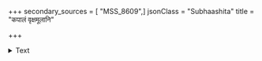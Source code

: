 +++
secondary_sources = [ "MSS_8609",]
jsonClass = "Subhaashita"
title = "कपालं वृक्षमूलानि"

+++

<details><summary>Text</summary>

कपालं वृक्षमूलानि कुचेलससहायता।  
समता चैव सर्वस्मिन्न् एतन् मुक्तस्य लक्षणम्॥
</details>
